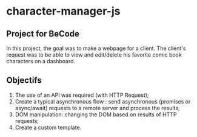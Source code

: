 # character-manager-js
## Project for BeCode

In this project, the goal was to make a webpage for a client.
The client's request was to be able to view and edit/delete his favorite comic book characters on a dashboard.

## Objectifs

1. The use of an API was required (with HTTP Request);
2. Create a typical asynchronous flow : send asynchronous (promises or async/await) requests to a remote server and process the results;
3. DOM manipulation: changing the DOM based on results of HTTP requests;
4. Create a custom template. 
